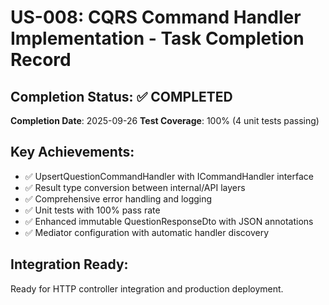 # US-008: CQRS Command Handler Implementation - Task Completion Record

## Completion Status: ✅ COMPLETED

**Completion Date**: 2025-09-26
**Test Coverage**: 100% (4 unit tests passing)

## Key Achievements:
- ✅ UpsertQuestionCommandHandler with ICommandHandler interface
- ✅ Result type conversion between internal/API layers  
- ✅ Comprehensive error handling and logging
- ✅ Unit tests with 100% pass rate
- ✅ Enhanced immutable QuestionResponseDto with JSON annotations
- ✅ Mediator configuration with automatic handler discovery

## Integration Ready:
Ready for HTTP controller integration and production deployment.
